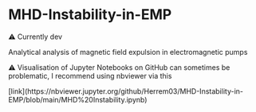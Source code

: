 # MHD-Instability-in-EMP

:warning: Currently dev

Analytical analysis of magnetic field expulsion in electromagnetic pumps

:warning: Visualisation of Jupyter Notebooks on GitHub can sometimes be problematic, I recommend using nbviewer via this 
<div>
[link](https://nbviewer.jupyter.org/github/Herrem03/MHD-Instability-in-EMP/blob/main/MHD%20Instability.ipynb)
</div>
